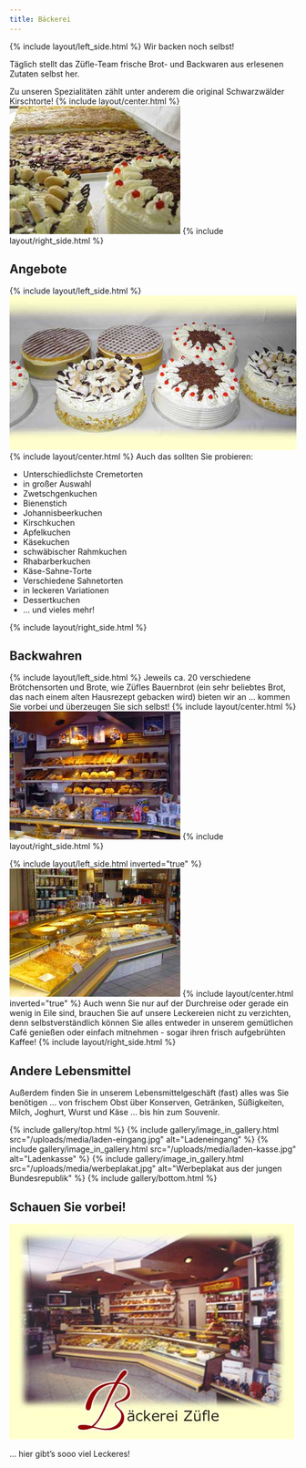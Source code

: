 ```yaml
---
title: Bäckerei
---
```


{% include layout/left_side.html %}
Wir backen noch selbst!

Täglich stellt das Züfle-Team frische Brot- und Backwaren aus erlesenen Zutaten selbst her.

Zu unseren Spezialitäten zählt unter anderem die original Schwarzwälder Kirschtorte!
{% include layout/center.html %}
![Kuchen](/uploads/media/kuchen.jpg)
{% include layout/right_side.html %}

## Angebote

{% include layout/left_side.html %}
![Schwarzwälder Kirschtorte](/uploads/media/kirschtorte.jpg)
{% include layout/center.html %}
Auch das sollten Sie probieren:

- Unterschiedlichste Cremetorten
- in großer Auswahl
- Zwetschgenkuchen
- Bienenstich
- Johannisbeerkuchen
- Kirschkuchen
- Apfelkuchen
- Käsekuchen
- schwäbischer Rahmkuchen
- Rhabarberkuchen
- Käse-Sahne-Torte
- Verschiedene Sahnetorten
- in leckeren Variationen
- Dessertkuchen
- ... und vieles mehr!

{% include layout/right_side.html %}

## Backwahren

{% include layout/left_side.html %}
Jeweils ca. 20 verschiedene Brötchensorten und Brote, wie Züfles Bauernbrot (ein sehr beliebtes Brot, das nach einem alten Hausrezept gebacken wird) bieten wir an ... kommen Sie vorbei und überzeugen Sie sich selbst!
{% include layout/center.html %}
![Brottheke](/uploads/media/brottheke.jpg)
{% include layout/right_side.html %}

{% include layout/left_side.html inverted="true" %}
![Kuchentheke](/uploads/media/kuchentheke.jpg)
{% include layout/center.html inverted="true" %}
Auch wenn Sie nur auf der Durchreise oder gerade ein wenig in Eile sind, brauchen Sie auf unsere Leckereien nicht zu verzichten, denn selbstverständlich können Sie alles entweder in unserem gemütlichen Café genießen oder einfach mitnehmen - sogar ihren frisch aufgebrühten Kaffee!
{% include layout/right_side.html %}

## Andere Lebensmittel

Außerdem finden Sie in unserem Lebensmittelgeschäft (fast) alles was Sie benötigen ... von frischem Obst über Konserven, Getränken, Süßigkeiten, Milch, Joghurt, Wurst und Käse ... bis hin zum Souvenir.

{% include gallery/top.html %}
{% include gallery/image_in_gallery.html                                                 src="/uploads/media/laden-eingang.jpg"
    alt="Ladeneingang"
%}
{% include gallery/image_in_gallery.html                                                 src="/uploads/media/laden-kasse.jpg"
    alt="Ladenkasse"
%}
{% include gallery/image_in_gallery.html                                                 src="/uploads/media/werbeplakat.jpg"
    alt="Werbeplakat aus der jungen Bundesrepublik"
%}
{% include gallery/bottom.html %}

## Schauen Sie vorbei!

![Bäckerei Banner](/uploads/media/baeckerei-banner.jpg)

... hier gibt’s sooo viel Leckeres!
